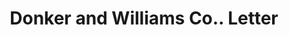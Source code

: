 ---
doi: 10.7916/D8XD2CPT
date_other: '1900'
date_other_textual: '1900'
form: correspondence
genre:
- Letters (correspondence)
name:
- Donker and Williams Co.
object_in_context_url: https://biggert.cul.columbia.edu/items/view/ave_biggert_00175
subject_hierarchical_geographic:
- Chicago, Illinois, United States
subject_name:
- Donker and Williams Co.
title: Donker and Williams Co.. Letter
sort_title: Donker and Williams Co.. Letter
call_number: ave_biggert_00175
coordinates:
- 41.83694444444445,-87.68472222222222
pid: ave_biggert_00175
identifiers: ave_biggert_00175
thumbnail: https://derivativo-2.library.columbia.edu/iiif/2/ldpd:345010/full/!256,256/0/native.jpg
permalink: "/items/ave_biggert_00175/"
layout: iiif-image-page
---